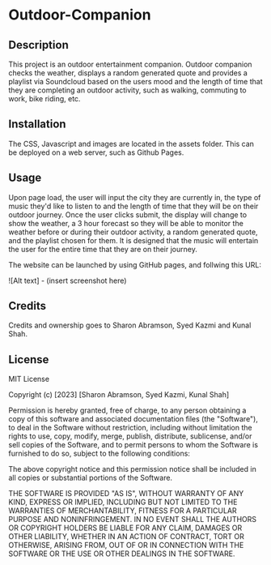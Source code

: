 # Outdoor-Companion


## Description

This project is an outdoor entertainment companion. Outdoor companion checks the weather, displays a random generated quote and provides a playlist via Soundcloud based on the users mood and the length of time that they are completing an outdoor activity, such as walking, commuting to work, bike riding, etc.

## Installation

 The CSS, Javascript and images are located in the assets folder. This can be deployed on a web server, such as Github Pages.

## Usage

Upon page load, the user will input the city they are currently in, the type of music they'd like to listen to and the length of time that they will be on their outdoor journey. Once the user clicks submit, the display will change to show the weather, a 3 hour forecast so they will be able to monitor the weather before or during their outdoor activity, a random generated quote, and the playlist chosen for them. It is designed that the music will entertain the user for the entire time that they are on their journey.

The website can be launched by using GitHub pages, and follwing this URL:

![Alt text] - (insert screenshot here)

## Credits

Credits and ownership goes to Sharon Abramson, Syed Kazmi and Kunal Shah. 

## License

MIT License

Copyright (c) [2023] [Sharon Abramson, Syed Kazmi, Kunal Shah]

Permission is hereby granted, free of charge, to any person obtaining a copy
of this software and associated documentation files (the "Software"), to deal
in the Software without restriction, including without limitation the rights
to use, copy, modify, merge, publish, distribute, sublicense, and/or sell
copies of the Software, and to permit persons to whom the Software is
furnished to do so, subject to the following conditions:

The above copyright notice and this permission notice shall be included in all
copies or substantial portions of the Software.

THE SOFTWARE IS PROVIDED "AS IS", WITHOUT WARRANTY OF ANY KIND, EXPRESS OR
IMPLIED, INCLUDING BUT NOT LIMITED TO THE WARRANTIES OF MERCHANTABILITY,
FITNESS FOR A PARTICULAR PURPOSE AND NONINFRINGEMENT. IN NO EVENT SHALL THE
AUTHORS OR COPYRIGHT HOLDERS BE LIABLE FOR ANY CLAIM, DAMAGES OR OTHER
LIABILITY, WHETHER IN AN ACTION OF CONTRACT, TORT OR OTHERWISE, ARISING FROM,
OUT OF OR IN CONNECTION WITH THE SOFTWARE OR THE USE OR OTHER DEALINGS IN THE
SOFTWARE.